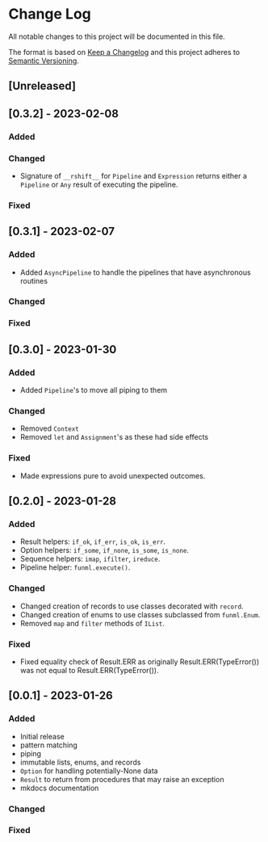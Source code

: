 # Change Log

All notable changes to this project will be documented in this file.

The format is based on [Keep a Changelog](http://keepachangelog.com/)
and this project adheres to [Semantic Versioning](http://semver.org/).

## [Unreleased]


## [0.3.2] - 2023-02-08

### Added

### Changed

- Signature of `__rshift__` for `Pipeline` and `Expression` returns either a `Pipeline` or `Any` result of executing the
  pipeline.

### Fixed

## [0.3.1] - 2023-02-07

### Added

- Added `AsyncPipeline` to handle the pipelines that have asynchronous routines

### Changed

### Fixed

## [0.3.0] - 2023-01-30

### Added

- Added `Pipeline`'s to move all piping to them

### Changed

- Removed `Context`
- Removed `let` and `Assignment`'s as these had side effects

### Fixed

- Made expressions pure to avoid unexpected outcomes.

## [0.2.0] - 2023-01-28

### Added

- Result helpers: `if_ok`, `if_err`, `is_ok`, `is_err`.
- Option helpers: `if_some`, `if_none`, `is_some`, `is_none`.
- Sequence helpers: `imap`, `ifilter`, `ireduce`.
- Pipeline helper: `funml.execute()`.

### Changed

- Changed creation of records to use classes decorated with `record`.
- Changed creation of enums to use classes subclassed from `funml.Enum`.
- Removed `map` and `filter` methods of `IList`.

### Fixed

- Fixed equality check of Result.ERR as originally Result.ERR(TypeError()) was not equal to Result.ERR(TypeError()).

## [0.0.1] - 2023-01-26

### Added

- Initial release
- pattern matching
- piping 
- immutable lists, enums, and records
- `Option` for handling potentially-None data
- `Result` to return from procedures that may raise an exception
- mkdocs documentation

### Changed

### Fixed
